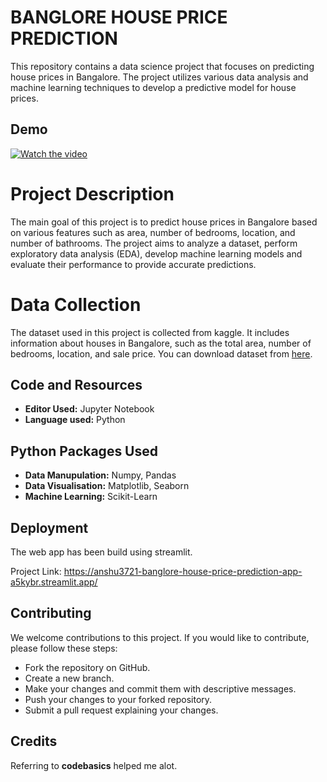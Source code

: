 
# BANGLORE HOUSE PRICE PREDICTION

This repository contains a data science project that focuses on predicting house prices in Bangalore. The project utilizes various data analysis and machine learning techniques to develop a predictive model for house prices.


## Demo
[![Watch the video]([https://i.imgur.com/vKb2F1B.png)](https://youtu.be/vt5fpE0bzSY](https://github.com/Anshu3721/Banglore_house_price_prediction/blob/master/Demo.mp4))


# Project Description

The main goal of this project is to predict house prices in Bangalore based on various features such as area, number of bedrooms, location, and number of bathrooms. The project aims to analyze a dataset, perform exploratory data analysis (EDA), develop machine learning models and evaluate their performance to provide accurate predictions.
# Data Collection

The dataset used in this project is collected from kaggle. It includes information about houses in Bangalore, such as the total area, number of bedrooms, location, and sale price. You can download dataset from [here](https://www.kaggle.com/datasets/amitabhajoy/bengaluru-house-price-data).

## Code and Resources
- **Editor Used:** Jupyter Notebook
- **Language used:** Python

## Python Packages Used
- **Data Manupulation:** Numpy, Pandas
- **Data Visualisation:** Matplotlib, Seaborn
- **Machine Learning:** Scikit-Learn
## Deployment

The web app has been build using streamlit.

 Project Link: https://anshu3721-banglore-house-price-prediction-app-a5kybr.streamlit.app/
## Contributing

We welcome contributions to this project. If you would like to contribute, please follow these steps:

- Fork the repository on GitHub.
- Create a new branch.
- Make your changes and commit them with descriptive messages.
- Push your changes to your forked repository.
- Submit a pull request explaining your changes.


## Credits

Referring to **codebasics** helped me alot.
